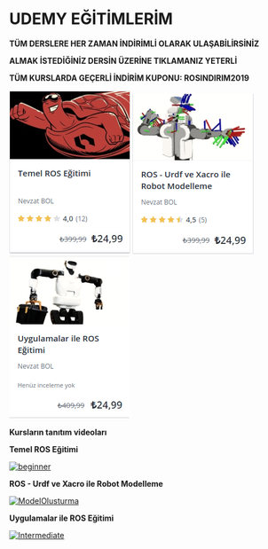 # UDEMY EĞİTİMLERİM

**TÜM DERSLERE HER ZAMAN İNDİRİMLİ OLARAK ULAŞABİLİRSİNİZ**

**ALMAK İSTEDİĞİNİZ DERSİN ÜZERİNE TIKLAMANIZ YETERLİ**

**TÜM KURSLARDA GEÇERLİ İNDİRİM KUPONU: ROSINDIRIM2019**
 
[![beginner](https://github.com/NevzatBOL/Udemy_Discount/blob/master/image/ROS_Beginner.jpg?raw=true)](https://www.udemy.com/temel-ros-egitimi/?couponCode=ROSINDIRIM2019)
[![ModelOlusturma](https://github.com/NevzatBOL/Udemy_Discount/blob/master/image/ROS_Model_Olusturma.jpg?raw=true)](https://www.udemy.com/ros-ile-robot-modelleme/?couponCode=ROSINDIRIM2019)
[![Intermediate](https://github.com/NevzatBOL/Udemy_Discount/blob/master/image/ROS_Intermediate.png?raw=true)](https://www.udemy.com/uygulamalar-ile-ros-egitimi/?couponCode=ROSINDIRIM2019)

**Kursların tanıtım videoları**

**Temel ROS Eğitimi**

[![beginner](https://i9.ytimg.com/vi/K92_CLqbFT4/mq1.jpg?sqp=CNSMqecF&rs=AOn4CLDOKPUTWmv0KSOxsFi3Qto0-EkG7Q)](https://www.youtube.com/watch?v=K92_CLqbFT4)


**ROS - Urdf ve Xacro ile Robot Modelleme**

[![ModelOlusturma](https://i9.ytimg.com/vi/RHi-WnTi7lI/mq3.jpg?sqp=CNSMqecF&rs=AOn4CLD30-VyGxF2D56o04hBNJ4YU728pg)](https://www.youtube.com/watch?v=RHi-WnTi7lI)


**Uygulamalar ile ROS Eğitimi**

[![Intermediate](https://i9.ytimg.com/vi/liDSuwpU2QE/mq3.jpg?sqp=CNSMqecF&rs=AOn4CLDCsIZRYCc-V8Fkmj9JnCGTOyCcWQ)](https://www.youtube.com/watch?v=liDSuwpU2QE)
